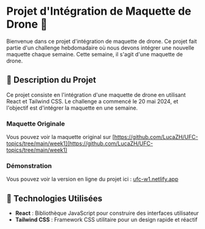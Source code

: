 # Projet d'Intégration de Maquette de Drone 🚁

Bienvenue dans ce projet d'intégration de maquette de drone. Ce projet fait partie d'un challenge hebdomadaire où nous devons intégrer une nouvelle maquette chaque semaine. Cette semaine, il s'agit d'une maquette de drone.

## 📜 Description du Projet

Ce projet consiste en l'intégration d'une maquette de drone en utilisant React et Tailwind CSS. Le challenge a commencé le 20 mai 2024, et l'objectif est d'intégrer la maquette en une semaine.

### Maquette Originale

Vous pouvez voir la maquette original sur [https://github.com/LucaZH/UFC-topics/tree/main/week1](https://github.com/LucaZH/UFC-topics/tree/main/week1)

### Démonstration

Vous pouvez voir la version en ligne du projet ici : [ufc-w1.netlify.app](https://ufc-w1.netlify.app)

## 🚀 Technologies Utilisées

- **React** : Bibliothèque JavaScript pour construire des interfaces utilisateur
- **Tailwind CSS** : Framework CSS utilitaire pour un design rapide et réactif
